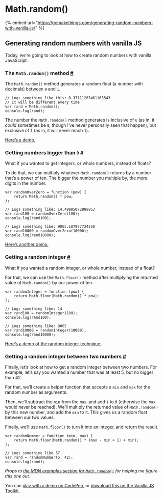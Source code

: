 # Math.random\(\)

{% embed url="https://gomakethings.com/generating-random-numbers-with-vanilla-js/" %}

## Generating random numbers with vanilla JS

Today, we’re going to look at how to create random numbers with vanilla JavaScript.

### The `Math.random()` method [\#](https://gomakethings.com/generating-random-numbers-with-vanilla-js/#the-math-random-method) <a id="the-math-random-method"></a>

The `Math.random()` method generates a random float \(a number with decimals\) between `0` and `1`.

```text
// Logs something like this: 0.37111265461165543
// It will be different every time
var rand = Math.random();
console.log(rand);
```

The number the `Math.random()` method generates is inclusive of `0` \(as in, it _could_ sometimes be `0`, though I’ve never personally seen that happen\), but exclusive of `1` \(as in, it will never reach `1`\).

[Here’s a demo.](https://codepen.io/cferdinandi/pen/OJJyGxz)

### Getting numbers bigger than `0` [\#](https://gomakethings.com/generating-random-numbers-with-vanilla-js/#getting-numbers-bigger-than-0) <a id="getting-numbers-bigger-than-0"></a>

What if you wanted to get integers, or whole numbers, instead of floats?

To do that, we can multiply whatever `Math.random()` returns by a number that’s a power of ten. The bigger the number you multiple by, the more digits in the number.

```text
var randomOverZero = function (pow) {
	return Math.random() * pow;
};

// Logs something like: 14.48985072988853
var rand100 = randomOverZero(100);
console.log(rand100);

// Logs something like: 9005.187977724258
var rand10000 = randomOverZero(10000);
console.log(rand10000);
```

[Here’s another demo.](https://codepen.io/cferdinandi/pen/mddegKB)

### Getting a random integer [\#](https://gomakethings.com/generating-random-numbers-with-vanilla-js/#getting-a-random-integer) <a id="getting-a-random-integer"></a>

What if you wanted a random integer, or whole number, instead of a float?

For that, we can use the `Math.floor()` method after multiplying the returned value of `Math.random()` by our power of ten.

```text
var randomInteger = function (pow) {
	return Math.floor(Math.random() * pow);
};

// Logs something like: 14
var rand100 = randomInteger(100);
console.log(rand100);

// Logs something like: 9005
var rand10000 = randomInteger(10000);
console.log(rand10000);
```

[Here’s a demo of the random integer technique.](https://codepen.io/cferdinandi/pen/RwwWOYL)

### Getting a random integer between two numbers [\#](https://gomakethings.com/generating-random-numbers-with-vanilla-js/#getting-a-random-integer-between-two-numbers) <a id="getting-a-random-integer-between-two-numbers"></a>

Finally, let’s look at how to get a random integer between two numbers. For example, let’s say you wanted a number that was at least 5, but no bigger than 42.

For that, we’ll create a helper function that accepts a `min` and `max` for the random number as arguments.

Then, we’ll subtract the `min` from the `max`, and add `1` to it \(otherwise the `max` would never be reached\). We’ll multiply the returned value of `Math.random()` by this new number, and add the `min` to it. This gives us a random float between our two values.

Finally, we’ll use `Math.floor()` to turn it into an integer, and return the result.

```text
var randomNumber = function (min, max) {
	return Math.floor(Math.random() * (max - min + 1) + min);
};

// Logs something like 37
var rand = randomNumber(5, 42);
console.log(rand);
```

_Props to_ [_the MDN examples section for `Math.random()`_](https://developer.mozilla.org/en-US/docs/Web/JavaScript/Reference/Global_Objects/Math/random#Examples) _for helping me figure this one out._

You can [play with a demo on CodePen](https://codepen.io/cferdinandi/pen/BaaoEXq), or [download this on the Vanilla JS Toolkit](https://vanillajstoolkit.com/helpers/).

